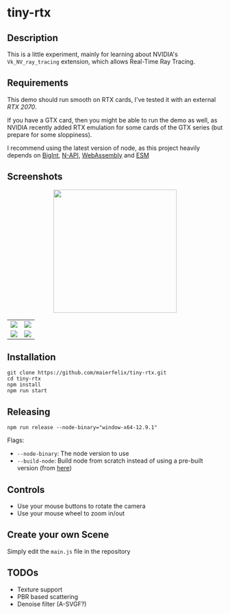 # tiny-rtx

## Description

This is a little experiment, mainly for learning about NVIDIA's `Vk_NV_ray_tracing` extension, which allows Real-Time Ray Tracing. 

## Requirements

This demo should run smooth on RTX cards, I've tested it with an external *RTX 2070*.

If you have a GTX card, then you might be able to run the demo as well, as NVIDIA recently added RTX emulation for some cards of the GTX series (but prepare for some sloppiness).

I recommend using the latest version of node, as this project heavily depends on [BigInt](https://developer.mozilla.org/en-US/docs/Web/JavaScript/Reference/Global_Objects/BigInt), [N-API](https://nodejs.org/api/n-api.html), [WebAssembly](https://developer.mozilla.org/en-US/docs/WebAssembly) and [ESM](https://nodejs.org/api/esm.html)

## Screenshots

<p align="center">
  <a href="https://www.youtube.com/watch?v=ak2bvDGjzdM"><img src="https://i.imgur.com/pKerS1J.gif" height="288"></a>
</p>

|  |  |
:-------------------------:|:-------------------------:
<img src="https://i.imgur.com/Lnnk68k.png">  |  <img src="https://i.imgur.com/H8nIv6r.png">
<img src="https://i.imgur.com/5KOxFS1.png">  |  <img src="https://i.imgur.com/wPr1TH5.png">

## Installation

````
git clone https://github.com/maierfelix/tiny-rtx.git
cd tiny-rtx
npm install
npm run start
````

## Releasing

````
npm run release --node-binary="window-x64-12.9.1"
````

Flags:
  - `--node-binary`: The node version to use
  - `--build-node`: Build node from scratch instead of using a pre-built version (from [here](https://github.com/nexe/nexe/releases))

## Controls

 - Use your mouse buttons to rotate the camera
 - Use your mouse wheel to zoom in/out

## Create your own Scene

Simply edit the `main.js` file in the repository

## TODOs

 - Texture support
 - PBR based scattering
 - Denoise filter (A-SVGF?)
 
